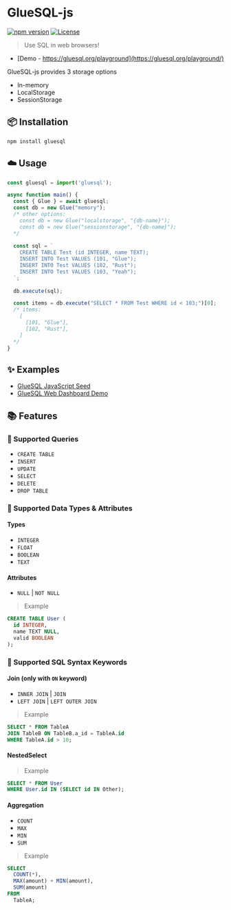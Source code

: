 # GlueSQL-js
[![npm version](https://badge.fury.io/js/gluesql.svg)](https://badge.fury.io/js/gluesql)
[![License](https://img.shields.io/badge/License-Apache%202.0-blue.svg)](https://opensource.org/licenses/Apache-2.0)

> Use SQL in web browsers!
* [Demo - https://gluesql.org/playground](https://gluesql.org/playground/)

GlueSQL-js provides 3 storage options
* In-memory
* LocalStorage
* SessionStorage

## :package: Installation
```
npm install gluesql
```

## :cloud: Usage
```javascript
const gluesql = import('gluesql');

async function main() {
  const { Glue } = await gluesql;
  const db = new Glue("memory");
  /* other options:
    const db = new Glue("localstorage", "{db-name}");
    const db = new Glue("sessionstorage", "{db-name}");
  */
  
  const sql = `
    CREATE TABLE Test (id INTEGER, name TEXT);
    INSERT INTO Test VALUES (101, "Glue");
    INSERT INTO Test VALUES (102, "Rust");
    INSERT INTO Test VALUES (103, "Yeah");
  `;
  
  db.execute(sql);

  const items = db.execute("SELECT * FROM Test WHERE id < 103;")[0];
  /* items:
    [
      [101, "Glue"],
      [102, "Rust"],
    ] 
  */
}
```

## :sparkles: Examples
* [GlueSQL JavaScript Seed](https://github.com/gluesql/gluesql-js-seed)
* [GlueSQL Web Dashboard Demo](https://github.com/gluesql/gluesql-js-demo)

## :books: Features

### :green_book: Supported Queries
* `CREATE TABLE`
* `INSERT`
* `UPDATE`
* `SELECT`
* `DELETE`
* `DROP TABLE`

### :blue_book: Supported Data Types & Attributes
#### Types
* `INTEGER`
* `FLOAT`
* `BOOLEAN`
* `TEXT`

#### Attributes
* `NULL` | `NOT NULL`

> Example
```sql
CREATE TABLE User (
  id INTEGER,
  name TEXT NULL,
  valid BOOLEAN
);
```

### :orange_book: Supported SQL Syntax Keywords
#### Join (only with `ON` keyword)
* `INNER JOIN` | `JOIN`
* `LEFT JOIN` | `LEFT OUTER JOIN`

> Example
```sql
SELECT * FROM TableA
JOIN TableB ON TableB.a_id = TableA.id
WHERE TableA.id > 10;
```

#### NestedSelect
> Example
```sql
SELECT * FROM User
WHERE User.id IN (SELECT id IN Other);
```

#### Aggregation
* `COUNT`
* `MAX`
* `MIN`
* `SUM`

> Example
```sql
SELECT
  COUNT(*),
  MAX(amount) + MIN(amount),
  SUM(amount)
FROM
  TableA;
```
